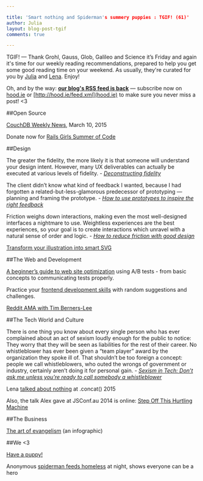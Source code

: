 ```yaml
---

title: 'Smart nothing and Spiderman's summery puppies : TGIF! (61)'
author: Julia
layout: blog-post-tgif
comments: true

---
```



TGIF! — Thank Grohl, Gauss, Glob, Galileo and Science it’s Friday and again it's time for our weekly reading recommendations, prepared to help you get some good reading time on your weekend. As usually, they're curated for you by [Julia](http://twitter.com/juschm) and [Lena](http://twitter.com/lrnrd). Enjoy!

Oh, and by the way: <b>[our blog's RSS feed is back](http://hood.ie/feed.xml)</b> — subscribe now on [hood.ie](http://hood.ie) or [http://hood.ie/feed.xml](hood.ie) to make sure you never miss a post! <3

##Open Source

[CouchDB Weekly News](http://blog.couchdb.org/2015/03/10/couchdb-weekly-news-march-10-2015/), March 10, 2015

Donate now for [Rails Girls Summer of Code](http://railsgirlssummerofcode.org/)

##Design

>
The greater the fidelity, the more likely it is that someone will understand your design intent. However, many UX deliverables can actually be executed at various levels of fidelity. - <cite>[Deconstructing fidelity](http://uxmag.com/articles/deconstructing-fidelity)</cite>

>
The client didn’t know what kind of feedback I wanted, because I had forgotten a related-but-less-glamorous predecessor of prototyping — planning and framing the prototype. - <cite>[How to use prototypes to inspire the right feedback](http://blog.uxpin.com/6300/use-prototypes-get-feedback/)</cite>

>
Friction weighs down interactions, making even the most well-designed interfaces a nightmare to use. Weightless experiences are the best experiences, so your goal is to create interactions which unravel with a natural sense of order and logic. - <cite>[How to reduce friction with good design](http://thenextweb.com/dd/2015/03/08/how-to-reduce-friction-with-good-design/)</cite>

[Transform your illustration into smart SVG](https://medium.com/@benev/transform-your-illustration-into-smart-svg-51b505f908f0)

##The Web and Development

[A beginner’s guide to web site optimization](http://boxesandarrows.com/a-beginners-guide-to-web-site-optimization-part-3/) using A/B tests - from basic concepts to communicating tests properly.

Practice your [frontend development skills](http://tevko.github.io/practice/) with random suggestions and challenges.

[Reddit AMA with Tim Berners-Lee](http://www.reddit.com/r/IAmA/comments/2ykyht/i_am_sir_tim_bernerslee_inventor_of_the_web_join/)

##The Tech World and Culture

>
There is one thing you know about every single person who has ever complained about an act of sexism loudly enough for the public to notice: They worry that they will be seen as liabilities for the rest of their career. No whistleblower has ever been given a “team player” award by the organization they spoke ill of. That shouldn’t be too foreign a concept: people we call whistleblowers, who outed the wrongs of government or industry, certainly aren’t doing it for personal gain. - <cite>[Sexism in Tech: Don’t ask me unless you’re ready to call somebody a whistleblower](https://medium.com/@katylevinson/sexism-in-tech-don-t-ask-me-unless-you-re-ready-to-call-somebody-a-whistleblower-e5d545e547b0)</cite>

Lena [talked about nothing](https://www.youtube.com/watch?v=D3e3V66TH2Y) at .concat() 2015

Also, the talk Alex gave at JSConf.au 2014 is online: [Step Off This Hurtling Machine](https://www.youtube.com/watch?v=T_5dpw5dRNY)

##The Business

[The art of evangelism](http://inspiredm.com/infographic-art-evangelism-guy-kawasaki/) (an infographic)

##We <3

[Have a puppy!](http://www.sanger.dk/)

Anonymous [spiderman feeds homeless](http://www.boredpanda.com/spider-man-helps-feeds-homeless-birmingham-uk/) at night, shows everyone can be a hero
